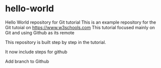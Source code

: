 # hello-world
Hello World repository for Git tutorial
This is an example repository for the Git tutoial on https://www.w3schools.com
This tutorial focused mainly on Git and using Github as its remote

This repository is built step by step in the tutorial.

It now include steps for github 

Add branch to Github
